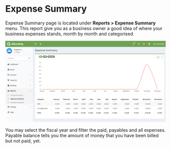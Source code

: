 Expense Summary
===============

Expense Summary page is located under **Reports > Expense Summary** menu. This report give you as a business owner a good idea of where your business expenses stands, month by month and categorised.

![expense summary](_images/expense-summary.png)

You may select the fiscal year and filter the paid, payables and all expenses. Payable balance tells you the amount of money that you have been billed but not paid, yet.